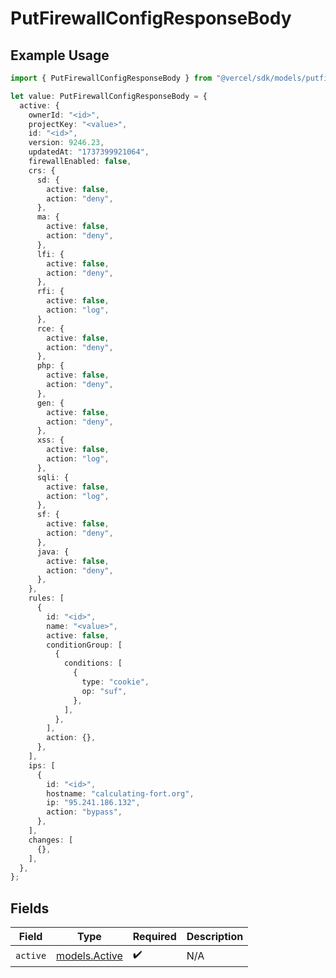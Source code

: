 # PutFirewallConfigResponseBody

## Example Usage

```typescript
import { PutFirewallConfigResponseBody } from "@vercel/sdk/models/putfirewallconfigop.js";

let value: PutFirewallConfigResponseBody = {
  active: {
    ownerId: "<id>",
    projectKey: "<value>",
    id: "<id>",
    version: 9246.23,
    updatedAt: "1737399921064",
    firewallEnabled: false,
    crs: {
      sd: {
        active: false,
        action: "deny",
      },
      ma: {
        active: false,
        action: "deny",
      },
      lfi: {
        active: false,
        action: "deny",
      },
      rfi: {
        active: false,
        action: "log",
      },
      rce: {
        active: false,
        action: "deny",
      },
      php: {
        active: false,
        action: "deny",
      },
      gen: {
        active: false,
        action: "deny",
      },
      xss: {
        active: false,
        action: "log",
      },
      sqli: {
        active: false,
        action: "log",
      },
      sf: {
        active: false,
        action: "deny",
      },
      java: {
        active: false,
        action: "deny",
      },
    },
    rules: [
      {
        id: "<id>",
        name: "<value>",
        active: false,
        conditionGroup: [
          {
            conditions: [
              {
                type: "cookie",
                op: "suf",
              },
            ],
          },
        ],
        action: {},
      },
    ],
    ips: [
      {
        id: "<id>",
        hostname: "calculating-fort.org",
        ip: "95.241.186.132",
        action: "bypass",
      },
    ],
    changes: [
      {},
    ],
  },
};
```

## Fields

| Field                                | Type                                 | Required                             | Description                          |
| ------------------------------------ | ------------------------------------ | ------------------------------------ | ------------------------------------ |
| `active`                             | [models.Active](../models/active.md) | :heavy_check_mark:                   | N/A                                  |